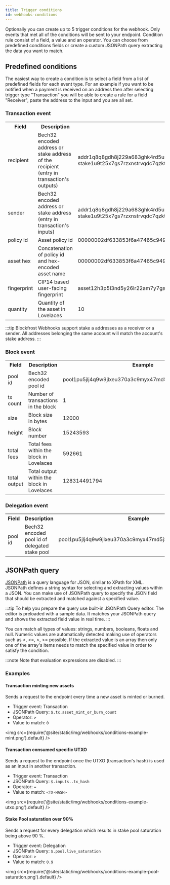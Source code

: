 ```yaml
---
title: Trigger conditions
id: webhooks-conditions
---
```


Optionally you can create up to 5 trigger conditions for the webhook. Only events that met all of the conditions will be sent to your endpoint. Condition rule consist of a field, a value and an operator. You can choose from predefined conditions fields or create a custom JSONPath query extracting the data you want to match.

## Predefined conditions

The easiest way to create a condition is to select a field from a list of predefined fields for each event type. For an example if you want to be notified when a payment is received on an address then after selecting trigger type "Transaction" you will be able to create a rule for a field "Receiver", paste the address to the input and you are all set.

### Transaction event

<table>
  <tr>
    <th>Field</th>
    <th>Description</th>
    <th>Example</th>
  </tr>
  <tr>
    <td>recipient</td>
    <td>Bech32 encoded address or stake address of the recipient (entry in transaction's outputs)</td>
    <td>addr1q8q8gdh8j229a683ghk4rd5u5tj2mmq9gh2fk3cxe8c20gjk4gdu3...<br />stake1u9t25x7gs7rzxnstrvqdc7qzkt7c95mcus52tsfmazsem6q8xwujq</td>
  </tr>
  <tr>
    <td>sender</td>
    <td>Bech32 encoded address or stake address (entry in transaction's inputs)</td>
    <td>addr1q8q8gdh8j229a683ghk4rd5u5tj2mmq9gh2fk3cxe8c20gjk4gdu3...<br />stake1u9t25x7gs7rzxnstrvqdc7qzkt7c95mcus52tsfmazsem6q8xwujq</td>
  </tr>
  <tr>
    <td>policy id</td>
    <td>Asset policy id</td>
    <td>00000002df633853f6a47465c9496721d2d5b1291b8398016c0e87ae</td>
  </tr>
  <tr>
    <td>asset hex</td>
    <td>Concatenation of policy id and hex-encoded asset name</td>
    <td>00000002df633853f6a47465c9496721d2d5b1291b8398016c0e87ae6e7574636f696e</td>
  </tr>
  <tr>
    <td>fingerprint</td>
    <td>CIP14 based user-facing fingerprint</td>
    <td>asset12h3p5l3nd5y26lr22am7y7ga3vxghkhf57zkhd</td>
  </tr>
  <tr>
    <td>quantity</td>
    <td>Quantity of the asset in Lovelaces</td>
    <td>10</td>
  </tr>
</table>

:::tip
Blockfrost Webhooks support stake a addresses as a receiver or a sender. All addresses belonging the same account will match the account's stake address.
:::

### Block event

<table>
  <tr>
    <th>Field</th>
    <th>Description</th>
    <th>Example</th>
  </tr>
  <tr>
    <td>pool id</td>
    <td>Bech32 encoded pool id</td>
    <td>pool1pu5jlj4q9w9jlxeu370a3c9myx47md5j5m2str0naunn2q3lkdy</td>
  </tr>
  <tr>
    <td>tx count</td>
    <td>Number of transactions in the block</td>
    <td>1</td>
  </tr>
  <tr>
    <td>size</td>
    <td>Block size in bytes</td>
    <td>12000</td>
  </tr>
  <tr>
    <td>height</td>
    <td>Block number</td>
    <td>15243593</td>
  </tr>
  <tr>
    <td>total fees</td>
    <td>Total fees within the block in Lovelaces</td>
    <td>592661</td>
  </tr>
  <tr>
    <td>total output</td>
    <td>Total output within the block in Lovelaces</td>
    <td>128314491794</td>
  </tr>

</table>

### Delegation event

<table>
  <tr>
    <th>Field</th>
    <th>Description</th>
    <th>Example</th>
  </tr>
  <tr>
    <td>pool id</td>
    <td>Bech32 encoded pool id of delegated stake pool</td>
    <td>pool1pu5jlj4q9w9jlxeu370a3c9myx47md5j5m2str0naunn2q3lkdy</td>
  </tr>
</table>

## JSONPath query

[JSONPath](https://goessner.net/articles/JsonPath/) is a query language for JSON, similar to XPath for XML. JSONPath defines a string syntax for selecting and extracting values within a JSON.
You can make use of JSONPath query to specify the JSON field that should be extracted and matched against a specified value.

:::tip
To help you prepare the query use built-in JSONPath Query editor. The editor is preloaded with a sample data. It matches your JSONPath query and shows the extracted field value in real time.
:::

You can match all types of values: strings, numbers, booleans, floats and null. Numeric values are automatically detected making use of operators such as <, <=, >, >= possible.
If the extracted value is an array then only one of the array's items needs to match the specified value in order to satisfy the condition.

<!-- To match null type "null" in the input. -->

:::note
Note that evaluation expressions are disabled.
:::

### Examples

#### Transaction minting new assets

Sends a request to the endpoint every time a new asset is minted or burned.

- Trigger event: Transaction
- JSONPath Query: `$.tx.asset_mint_or_burn_count`
- Operator: `>`
- Value to match: `0`

<img src={require('@site/static/img/webhooks/conditions-example-mint.png').default} />

#### Transaction consumed specific UTXO

Sends a request to the endpoint once the UTXO (transaction's hash) is used as an input in another transaction.

- Trigger event: Transaction
- JSONPath Query: `$.inputs..tx_hash`
- Operator: `=`
- Value to match: `<TX-HASH>`

<img src={require('@site/static/img/webhooks/conditions-example-utxo.png').default} />

#### Stake Pool saturation over 90%

Sends a request for every delegation which results in stake pool saturation being above 90 %.

- Trigger event: Delegation
- JSONPath Query: `$.pool.live_saturation `
- Operator: `>`
- Value to match: `0.9`

<img src={require('@site/static/img/webhooks/conditions-example-pool-saturation.png').default} />
